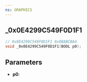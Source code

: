 ```yaml
---
ns: GRAPHICS
---
```

## _0x0E4299C549F0D1F1

```c
// 0x0E4299C549F0D1F1 0x9BABCBA4
void _0x0E4299C549F0D1F1(BOOL p0);
```


## Parameters
* **p0**: 


